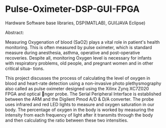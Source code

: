 # Pulse-Oximeter-DSP-GUI-FPGA
Hardware Software base libraries, DSP(MATLAB), GUI(JAVA Eclipse)

Abstract:

Measuring Oxygenation of blood (SaO2) plays a vital role in patient's health monitoring. This
is often measured by pulse oximeter, which is standard measure during anesthesia, asthma,
operative and post-operative recoveries. Despite all, monitoring Oxygen level is necessary for
infants with respiratory problems, old people, and pregnant women and in other critical situa-
tions.

This project discusses the process of calculating the level of oxygen in blood and heart-rate
detection using a non-invasive photo plethysmography also called as pulse oximeter designed
using the Xilinx Zynq XC7Z020 FPGA and optical nger probe. The Serial Peripheral Interface
is established between the ARM and the Digilent Pmod A/D & D/A converter. The probe uses
infrared and red LED lights to measure and oxygen saturation in our body. The percentage of
oxygen in the body is worked by measuring the intensity from each frequency of light after it
transmits through the body and then calculating the ratio between these two intensities.
